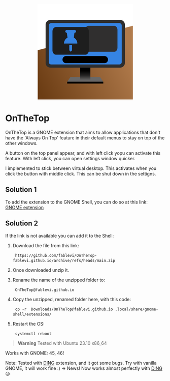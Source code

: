 <p align='center'>
        <img src='./Screenshot.svg' width='300'>
</p>


# OnTheTop
OnTheTop is a GNOME extension that aims to allow applications that don't have the 'Always On Top' feature in their default menus to stay on top of the other windows.

A button on the top panel appear, and with left click yopu can activate this feature. With left click, you can open settings window quicker.

I implemented to stick between virtual desktop. This activates when you click the button with middle click. This can be shut down in the settigns.

## Solution 1
To add the extension to the GNOME Shell, you can do so at this link: [GNOME extension](https://extensions.gnome.org/extension/6571/on-the-top/)

## Solution 2

If the link is not available you can add it to the Shell:
1. Download the file from this link:

        https://github.com/fablevi/OnTheTop-fablevi.github.io/archive/refs/heads/main.zip

2. Once downloaded unzip it.

3. Rename the name of the unzipped folder to: 
    
        OnTheTop@fablevi.github.io

4. Copy the unzipped, renamed folder here, with this code: 

        cp -r  Downloads/OnTheTop@fablevi.github.io .local/share/gnome-shell/extensions/

5. Restart the OS: 

        systemctl reboot

> **Warning**
> Tested with Ubuntu 23.10 x86_64 

Works with GNOME: 45, 46!

Note: Tested with [DING](https://gitlab.com/rastersoft/desktop-icons-ng) extension, and it got some bugs. Try with vanilla GNOME, it will work fine :) -> News! Now works almost perfectly with [DING](https://gitlab.com/rastersoft/desktop-icons-ng) 😉
